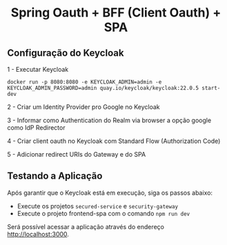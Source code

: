 <h1 align="center">
  Spring Oauth + BFF (Client Oauth) + SPA
</h1>

<p align="center">
</p>

## Configuração do Keycloak

1 - Executar Keycloak
```
docker run -p 8080:8080 -e KEYCLOAK_ADMIN=admin -e KEYCLOAK_ADMIN_PASSWORD=admin quay.io/keycloak/keycloak:22.0.5 start-dev
```

2 - Criar um Identity Provider pro Google no Keycloak

3 - Informar como Authentication do Realm via browser a opção google como IdP Redirector

4 - Criar client oauth no Keycloak com Standard Flow (Authorization Code)

5 - Adicionar redirect URIs do Gateway e do SPA

## Testando a Aplicação

Após garantir que o Keycloak está em execução, siga os passos abaixo:

- Execute os projetos `secured-service` e `security-gateway`
- Execute o projeto frontend-spa com o comando `npm run dev`

Será possível acessar a aplicação através do endereço [http://localhost:3000](http://localhost:3000). 
